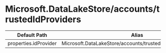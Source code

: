 # Microsoft.DataLakeStore/accounts/trustedIdProviders

| Default Path | Alias |
|---|---|
| properties.idProvider | Microsoft.DataLakeStore/accounts/trustedIdProviders/idProvider |

